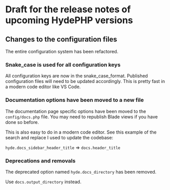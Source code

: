 # Draft for the release notes of upcoming HydePHP versions

## Changes to the configuration files

The entire configuration system has been refactored.

### Snake_case is used for all configuration keys

All configuration keys are now in the snake_case_format. Published configuration files will need to be updated accordingly. This is pretty fast in a modern code editor like VS Code.

### Documentation options have been moved to a new file

The documentation page specific options have been moved to the `config/docs.php` file.
You may need to republish Blade views if you have done so before. 

This is also easy to do in a modern code editor. See this example of the search and replace I used
to update the codebase:

`hyde.docs_sidebar_header_title` => `docs.header_title`


### Deprecations and removals

The deprecated option named `hyde.docs_directory` has been removed.

Use `docs.output_directory` instead.